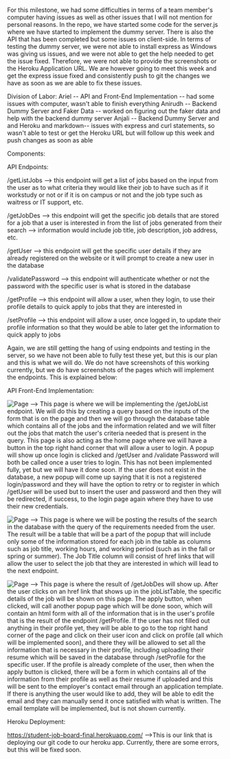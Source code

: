 For this milestone, we had some difficulties in terms of a team member's computer having issues as well as other issues that I will not mention for personal reasons. In the repo, we have started some code for the server.js where we have started to implement the dummy server. There is also the API that has been completed but some issues on client-side. In terms of testing the dummy server, we were not able to install express as Windows was giving us issues, and we were not able to get the help needed to get the issue fixed. Therefore, we were not able to provide the screenshots or the Heroku Application URL. We are however going to meet this week and get the express issue fixed and consistently push to git the changes we have as soon as we are able to fix these issues.

Division of Labor:
Ariel -- API and Front-End Implementation -- had some issues with computer, wasn't able to finish everything
Anirudh -- Backend Dummy Server and Faker Data -- worked on figuring out the faker data and help with the backend dummy server
Anjali -- Backend Dummy Server and and Heroku and markdown-- issues with express and curl statements, so wasn't able to test or get the Heroku URL but will follow up this week and push changes as soon as able 

Components:

API Endpoints:

/getListJobs --> this endpoint will get a list of jobs based on the input from the user as to what criteria they would like their job to have such as if it workstudy or not or if it is on campus or not and the job type such as waitress or IT support, etc.

/getJobDes --> this endpoint will get the specific job details that are stored for a job that a user is interested in from the list of jobs generated from their search --> information would include job title, job description, job address, etc.

/getUser --> this endpoint will get the specific user details if they are already registered on the website or it will prompt to create a new user in the database

/validatePassword --> this endpoint will authenticate whether or not the password with the specific user is what is stored in the database

/getProfile --> this endpoint will allow a user, when they login, to use their profile details to quick apply to jobs that they are interested in

/setProfile --> this endpoint will allow a user, once logged in, to update their profile information so that they would be able to later get the information to quick apply to jobs

Again, we are still getting the hang of using endpoints and testing in the server, so we have not been able to fully test these yet, but this is our plan and this is what we will do. We do not have screenshots of this working currently, but we do have screenshots of the pages which will implement the endpoints. This is explained below:


API Front-End Implementation:

![Page](MainSearchPage_SC.PNG) 
--> This page is where we will be implementing the /getJobList endpoint. We will do this by creating a query based on the inputs of the form that is on the page and then we will go through the database table which contains all of the jobs and the information related and we will filter out the jobs that match the user's criteria needed that is present in the query. This page is also acting as the home page where we will have a button in the top right hand corner that will allow a user to login. A popup will show up once login is clicked and /getUser and /validate Password will both be called once a user tries to login. This has not been implemented fully, yet but we will have it done soon. If the user does not exist in the database, a new popup will come up saying that it is not a registered login/password and they will have the option to retry or to register in which /getUser will be used but to insert the user and password and then they will be redirected, if success, to the login page again where they have to use their new credentials. 

![Page](PopupSearch_SC.PNG)
--> This page is where we will be posting the results of the search in the database with the query of the requirements needed from the user. The result will be a table that will be a part of the popup that will include only some of the information stored for each job in the table as columns such as job title, working hours, and working period (such as in the fall or spring or summer). The Job Title column will consist of href links that will allow the user to select the job that they are interested in which will lead to the next endpoint.

![Page](Job_Desc_HTML_SC.png)
--> This page is where the result of /getJobDes will show up. After the user clicks on an href link that shows up in the jobListTable, the specific details of the job will be shown on this page. The apply button, when clicked, will call another popup page which will be done soon, which will contain an html form with all of the information that is in the user's profile that is the result of the endpoint /getProfile. If the user has not filled out anything in their profile yet, they will be able to go to the top right hand corner of the page and click on their user icon and click on profile (all which will be implemented soon), and there they will be allowed to set all the information that is necessary in their profile, including uploading their resume which will be saved in the database through /setProfile for the specific user. If the profile is already complete of the user, then when the apply button is clicked, there will be a form in which contains all of the information from their profile as well as their resume if uploaded and this will be sent to the employer's contact email through an application template. If there is anything the user would like to add, they will be able to edit the email and they can manually send it once satisfied with what is written. The email template will be implemented, but is not shown currently.

Heroku Deployment:

https://student-job-board-final.herokuapp.com/ 
-->This is our link that is deploying our git code to our heroku app. Currently, there are some errors, but this will be fixed soon.
